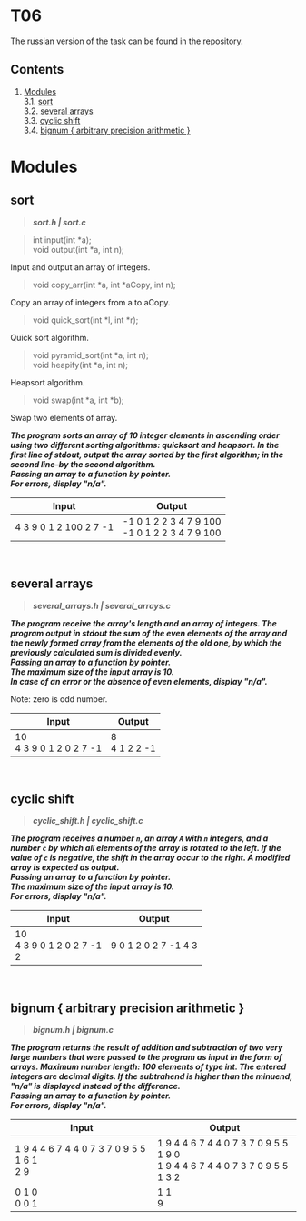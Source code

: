 # T06
The russian version of the task can be found in the repository.

## Contents

1. [Modules](#modules) \
 3.1.  [sort](#sort) \
 3.2.  [several arrays](#several-arrays) \
 3.3.  [сyclic shift](#сyclic-shift) \
 3.4.  [bignum { arbitrary precision arithmetic }](#bignum-{-arbitrary-precision-arithmetic-})

# Modules

## sort

>***sort.h | sort.c***

>int input(int *a);
><br/>void output(int *a, int n);

Input and output an array of integers.

>void copy_arr(int *a, int *aCopy, int n);

Copy an array of integers from a to aCopy.

>void quick_sort(int *l, int *r);

Quick sort algorithm.

>void pyramid_sort(int *a, int n);
><br/>void heapify(int *a, int n);

Heapsort algorithm.

>void swap(int *a, int *b);

Swap two elements of array.

***The program sorts an array of 10 integer elements in ascending order using two different sorting algorithms: quicksort and heapsort. In the first line of stdout, output the array sorted by the first algorithm; in the second line–by the second algorithm. 
<br/>Passing an array to a function by pointer. 
<br/>For errors, display "n/a".***

| Input | Output |
| ------ | ------ |
| 4 3 9 0 1 2 100 2 7 -1 | -1 0 1 2 2 3 4 7 9 100<br/>-1 0 1 2 2 3 4 7 9 100 |

<br/>


## several arrays

>***several_arrays.h | several_arrays.c***

***The program receive the array's length and an array of integers. The program output in stdout the sum of the even elements of the array and the newly formed array from the elements of the old one, by which the previously calculated sum is divided evenly. 
<br/>Passing an array to a function by pointer. 
<br/>The maximum size of the input array is 10. 
<br/>In case of an error or the absence of even elements, display "n/a".***

Note: zero is odd number.

| Input | Output |
| ------ | ------ |
| 10<br/>4 3 9 0 1 2 0 2 7 -1 | 8<br/>4 1 2 2 -1 |

<br/>


## сyclic shift

>***сyclic_shift.h | сyclic_shift.c***

***The program receives a number `n`, an array `A` with `n` integers, and a number `c` by which all elements of the array is rotated to the left. If the value of `c` is negative, the shift in the array occur to the right. A modified array is expected as output.
<br/>Passing an array to a function by pointer. 
<br/>The maximum size of the input array is 10. 
<br/>For errors, display "n/a".***

| Input | Output |
| ------ | ------ |
| 10<br/>4 3 9 0 1 2 0 2 7 -1<br/>2 | 9 0 1 2 0 2 7 -1 4 3 |

<br/>


## bignum { arbitrary precision arithmetic }

>***bignum.h | bignum.c***

***The program returns the result of addition and subtraction of two very large numbers that were passed to the program as input in the form of arrays. Maximum number length: 100 elements of type int. The entered integers are decimal digits. If the subtrahend is higher than the minuend, "n/a" is displayed instead of the difference. 
<br/>Passing an array to a function by pointer. 
<br/>For errors, display "n/a".***

| Input | Output |
| ------ | ------ |
| 1 9 4 4 6 7 4 4 0 7 3 7 0 9 5 5 1 6 1<br/>2 9 | 1 9 4 4 6 7 4 4 0 7 3 7 0 9 5 5 1 9 0<br/>1 9 4 4 6 7 4 4 0 7 3 7 0 9 5 5 1 3 2 |
| 0 1 0<br/>0 0 1 | 1 1<br/>9 |

